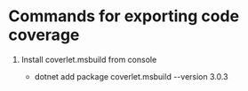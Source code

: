 
# Commands for exporting code coverage

1. Install coverlet.msbuild from console

    - dotnet add package coverlet.msbuild --version 3.0.3
